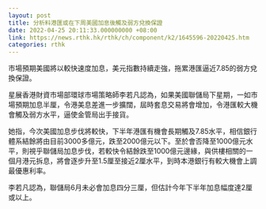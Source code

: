 ```yaml
---
layout: post
title: 分析料港匯或在下周美國加息後觸及弱方兌換保證
date: 2022-04-25 20:11:33.000000000 +08:00
link: https://news.rthk.hk/rthk/ch/component/k2/1645596-20220425.htm
categories: rthk
---
```


市場預期美國將以較快速度加息，美元指數持續走強，拖累港匯逼近7.85的弱方兌換保證。

星展香港財資市場部環球市場策略師李若凡認為，如果美國聯儲局下星期，一如市場預期加息半厘，令港美息差進一步擴闊，屆時套息交易將會增加，令港匯較大機會觸及弱方水平，逼使金管局出手接貨。

她指，今次美國加息步伐將較快，下半年港匯有機會長期觸及7.85水平，相信銀行體系結餘將由目前3000多億元，跌至2000億元以下。至於會否降至1000億元水平，則視乎聯儲局加息步伐，若較快令結餘跌至1000億元邊緣，與供樓相關的一個月港元拆息，將會逐步升至1.5厘至接近2厘水平，到時本港銀行有較大機會上調最優惠利率。

李若凡認為，聯儲局6月未必會加息四分三厘，但估計今年下半年加息幅度達2厘或以上。
